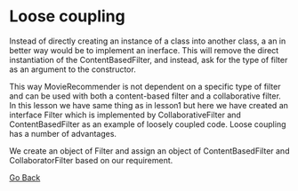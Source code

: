 # Loose coupling

Instead of directly creating an instance of a class into another class, a an in better way would be to implement an inerface. This will remove the direct instantiation of the ContentBasedFilter, and instead, ask for the type of filter as an argument to the constructor.

This way MovieRecommender is not dependent on a specific type of filter and can be used with both a content-based filter and a collaborative filter. In this lesson we have same thing as in lesson1 but here we have created an interface Filter which is implemented by CollaborativeFilter and ContentBasedFilter as an example of loosely coupled code. Loose coupling has a number of advantages.

We create an object of Filter and assign an object of ContentBasedFilter and CollaboratorFilter based on our requirement.


<a href="https://github.com/insane-arnold/Spring-Learning/blob/main/README.md#spring-learning------cheatsheet-for-spring">Go Back </a>
